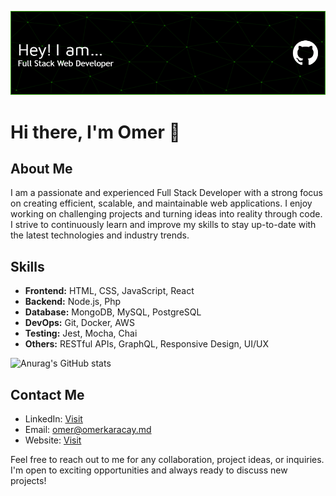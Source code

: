 ![Header](./header.png)


# Hi there, I'm Omer 👋

## About Me
I am a passionate and experienced Full Stack Developer with a strong focus on creating efficient, scalable, and maintainable web applications. I enjoy working on challenging projects and turning ideas into reality through code. I strive to continuously learn and improve my skills to stay up-to-date with the latest technologies and industry trends.

## Skills
- **Frontend:** HTML, CSS, JavaScript, React
- **Backend:** Node.js, Php
- **Database:** MongoDB, MySQL, PostgreSQL
- **DevOps:** Git, Docker, AWS
- **Testing:** Jest, Mocha, Chai
- **Others:** RESTful APIs, GraphQL, Responsive Design, UI/UX


![Anurag's GitHub stats](https://github-readme-stats.vercel.app/api?username=bykuin&show_icons=true&theme=prussian)

## Contact Me
- LinkedIn: [Visit](https://www.linkedin.com/in/omer-karacay)
- Email: omer@omerkaracay.md
- Website: [Visit](https://omerkaracay.md)

Feel free to reach out to me for any collaboration, project ideas, or inquiries. I'm open to exciting opportunities and always ready to discuss new projects!


